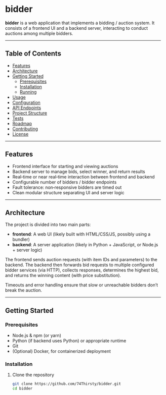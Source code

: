 # bidder

**bidder** is a web application that implements a bidding / auction system. It consists of a frontend UI and a backend server, interacting to conduct auctions among multiple bidders.

---

## Table of Contents

- [Features](#features)  
- [Architecture](#architecture)  
- [Getting Started](#getting-started)  
  - [Prerequisites](#prerequisites)  
  - [Installation](#installation)  
  - [Running](#running)  
- [Usage](#usage)  
- [Configuration](#configuration)  
- [API Endpoints](#api-endpoints)  
- [Project Structure](#project-structure)  
- [Tests](#tests)  
- [Roadmap](#roadmap)  
- [Contributing](#contributing)  
- [License](#license)

---

## Features

- Frontend interface for starting and viewing auctions  
- Backend server to manage bids, select winner, and return results  
- Real‑time or near real‑time interaction between frontend and backend  
- Configurable number of bidders / bidder endpoints  
- Fault tolerance: non‑responsive bidders are timed out  
- Clean modular structure separating UI and server logic  

---

## Architecture

The project is divided into two main parts:

- **frontend**: A web UI (likely built with HTML/CSS/JS, possibly using a bundler)  
- **backend**: A server application (likely in Python + JavaScript, or Node.js + server logic)  

The frontend sends auction requests (with item IDs and parameters) to the backend. The backend then forwards bid requests to multiple configured bidder services (via HTTP), collects responses, determines the highest bid, and returns the winning content (with price substitution).

Timeouts and error handling ensure that slow or unreachable bidders don’t break the auction.

---

## Getting Started

### Prerequisites

- Node.js & npm (or yarn)  
- Python (if backend uses Python) or appropriate runtime  
- Git  
- (Optional) Docker, for containerized deployment  

### Installation

1. Clone the repository  
   ```bash
   git clone https://github.com/74Thirsty/bidder.git
   cd bidder
